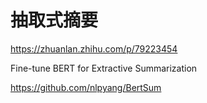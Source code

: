 # 抽取式摘要



https://zhuanlan.zhihu.com/p/79223454

Fine-tune BERT for Extractive Summarization

https://github.com/nlpyang/BertSum